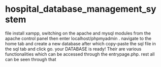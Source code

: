 # hospital_database_management_system
file install xampp, switching on the apache and mysql modules from the apache control panel then enter localhost/phpmyadmin .
navigate to the home tab and create a new database after which copy-paste the sql file in the sql tab and click go.
your DATABASE is ready!
Their are various functionalities which can be accessed through the entrypage.php.
rest all can be seen through that
